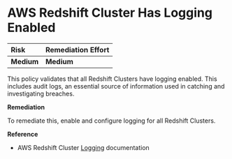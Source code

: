 # AWS Redshift Cluster Has Logging Enabled

| Risk       | Remediation Effort |
| :--------- | :----------------- |
| **Medium** | **Medium**         |

This policy validates that all Redshift Clusters have logging enabled. This includes audit logs, an essential source of information used in catching and investigating breaches.

**Remediation**

To remediate this, enable and configure logging for all Redshift Clusters.

**Reference**

- AWS Redshift Cluster [Logging](https://aws.amazon.com/premiumsupport/knowledge-center/logs-redshift-database-cluster/) documentation
